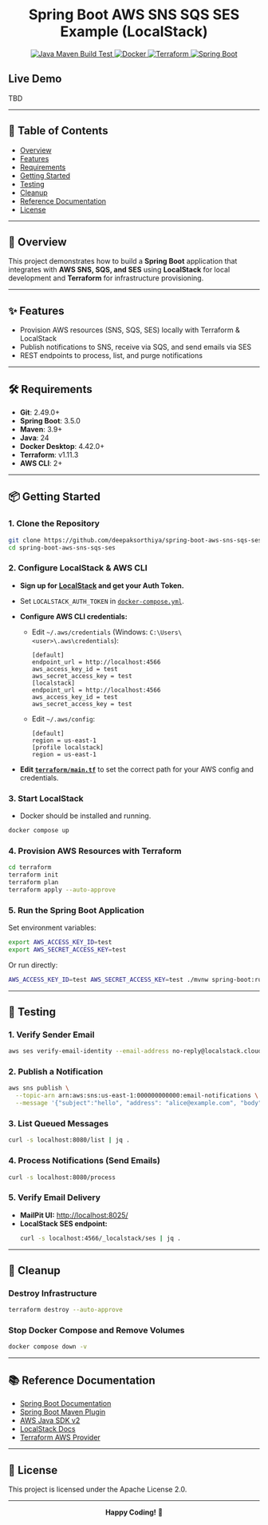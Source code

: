 <h1 style="text-align: center;">Spring Boot AWS SNS SQS SES Example (LocalStack)</h1>

<p style="text-align: center;">
  <a href="https://github.com/deepaksorthiya/spring-boot-aws-sns-sqs-ses/actions/workflows/maven-build.yml">
    <img src="https://github.com/deepaksorthiya/spring-boot-aws-sns-sqs-ses/actions/workflows/maven-build.yml/badge.svg" alt="Java Maven Build Test"/>
  </a>
  <a href="https://www.docker.com/">
    <img src="https://img.shields.io/badge/docker-ready-blue?logo=docker" alt="Docker"/>
  </a>
  <a href="https://www.terraform.io/">
    <img src="https://img.shields.io/badge/terraform-infra-blueviolet?logo=terraform" alt="Terraform"/>
  </a>
  <a href="https://spring.io/projects/spring-boot">
    <img src="https://img.shields.io/badge/spring--boot-3.5.0-brightgreen?logo=springboot" alt="Spring Boot"/>
  </a>
</p>

## Live Demo

TBD

---

## 📑 Table of Contents

- [Overview](#-overview)
- [Features](#-features)
- [Requirements](#-requirements)
- [Getting Started](#-getting-started)
- [Testing](#-testing)
- [Cleanup](#-cleanup)
- [Reference Documentation](#-reference-documentation)
- [License](#-license)

---

## 🚀 Overview

This project demonstrates how to build a **Spring Boot** application that integrates with **AWS SNS, SQS, and SES**
using **LocalStack** for local development and **Terraform** for infrastructure provisioning.

---

## ✨ Features

- Provision AWS resources (SNS, SQS, SES) locally with Terraform & LocalStack
- Publish notifications to SNS, receive via SQS, and send emails via SES
- REST endpoints to process, list, and purge notifications

---

## 🛠️ Requirements

- **Git**: 2.49.0+
- **Spring Boot**: 3.5.0
- **Maven**: 3.9+
- **Java**: 24
- **Docker Desktop**: 4.42.0+
- **Terraform**: v1.11.3
- **AWS CLI**: 2+

---

## 📦 Getting Started

### 1. Clone the Repository

```sh
git clone https://github.com/deepaksorthiya/spring-boot-aws-sns-sqs-ses.git
cd spring-boot-aws-sns-sqs-ses
```

### 2. Configure LocalStack & AWS CLI

- **Sign up for [LocalStack](https://app.localstack.cloud) and get your Auth Token.**
- Set `LOCALSTACK_AUTH_TOKEN` in [`docker-compose.yml`](docker-compose.yml).

- **Configure AWS CLI credentials:**

    - Edit `~/.aws/credentials` (Windows: `C:\Users\<user>\.aws\credentials`):

      ```
      [default]
      endpoint_url = http://localhost:4566
      aws_access_key_id = test
      aws_secret_access_key = test
      [localstack]
      endpoint_url = http://localhost:4566
      aws_access_key_id = test
      aws_secret_access_key = test
      ```

    - Edit `~/.aws/config`:

      ```
      [default]
      region = us-east-1
      [profile localstack]
      region = us-east-1
      ```

- **Edit [`terraform/main.tf`](terraform/main.tf)** to set the correct path for your AWS config and credentials.

### 3. Start LocalStack

- Docker should be installed and running.

```sh
docker compose up
```

### 4. Provision AWS Resources with Terraform

```sh
cd terraform
terraform init
terraform plan
terraform apply --auto-approve
```

### 5. Run the Spring Boot Application

Set environment variables:

```sh
export AWS_ACCESS_KEY_ID=test
export AWS_SECRET_ACCESS_KEY=test
```

Or run directly:

```sh
AWS_ACCESS_KEY_ID=test AWS_SECRET_ACCESS_KEY=test ./mvnw spring-boot:run
```

---

## 🧪 Testing

### 1. Verify Sender Email

```sh
aws ses verify-email-identity --email-address no-reply@localstack.cloud
```

### 2. Publish a Notification

```sh
aws sns publish \
  --topic-arn arn:aws:sns:us-east-1:000000000000:email-notifications \
  --message '{"subject":"hello", "address": "alice@example.com", "body": "hello world"}'
```

### 3. List Queued Messages

```sh
curl -s localhost:8080/list | jq .
```

### 4. Process Notifications (Send Emails)

```sh
curl -s localhost:8080/process
```

### 5. Verify Email Delivery

- **MailPit UI:** [http://localhost:8025/](http://localhost:8025/)
- **LocalStack SES endpoint:**
  ```sh
  curl -s localhost:4566/_localstack/ses | jq .
  ```

---

## 🧹 Cleanup

### Destroy Infrastructure

```sh
terraform destroy --auto-approve
```

### Stop Docker Compose and Remove Volumes

```sh
docker compose down -v
```

---

## 📚 Reference Documentation

- [Spring Boot Documentation](https://docs.spring.io/spring-boot/docs/current/reference/html/)
- [Spring Boot Maven Plugin](https://docs.spring.io/spring-boot/maven-plugin/)
- [AWS Java SDK v2](https://docs.aws.amazon.com/sdk-for-java/latest/developer-guide/home.html)
- [LocalStack Docs](https://docs.localstack.cloud/)
- [Terraform AWS Provider](https://registry.terraform.io/providers/hashicorp/aws/latest/docs)

---

## 📝 License

This project is licensed under the Apache License 2.0.

---

<p style="text-align: center;">
  <b>Happy Coding!</b> 🚀
</p>
